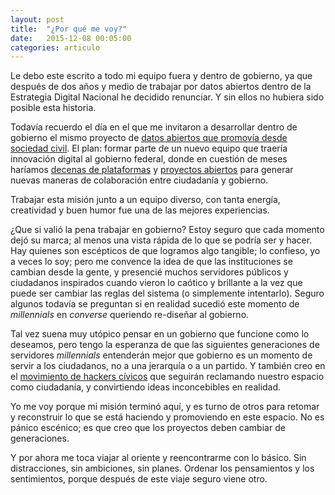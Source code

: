 ```yaml
---
layout: post
title:  "¿Por qué me voy?"
date:   2015-12-08 00:05:00
categories: articulo
---
```


Le debo este escrito a todo mi equipo fuera y dentro de gobierno, ya que después de dos años y medio de trabajar por datos abiertos dentro de la Estrategia Digital Nacional he decidido renunciar. Y sin ellos no hubiera sido posible esta historia.

Todavía recuerdo el día en el que me invitaron a desarrollar dentro de gobierno el mismo proyecto de [datos abiertos que promovía desde sociedad civil](http://blog.codeandomexico.org/2015/10/08/premio-transparencia/). El plan: formar parte de un nuevo equipo que traería innovación digital al gobierno federal, donde en cuestión de meses haríamos [decenas de plataformas](http://datos.gob.mx/) y [proyectos abiertos](https://github.com/mxabierto) para generar nuevas maneras de colaboración entre ciudadanía y gobierno.

Trabajar esta misión junto a un equipo diverso, con tanta energía, creatividad y buen humor fue una de las mejores experiencias.

¿Que si valió la pena trabajar en gobierno? Estoy seguro que cada momento dejó su marca; al menos una vista rápida de lo que se podría ser y hacer. Hay quienes son escépticos de que logramos algo tangible; lo confieso, yo a veces lo soy; pero me convence la idea de que las instituciones se cambian desde la gente, y presencié muchos servidores públicos y ciudadanos inspirados cuando vieron lo caótico y brillante a la vez que puede ser cambiar las reglas del sistema (o simplemente intentarlo). Seguro algunos todavía se preguntan si en realidad sucedió este momento de _millennials_ en _converse_ queriendo re-diseñar al gobierno.

Tal vez suena muy utópico pensar en un gobierno que funcione como lo deseamos, pero tengo la esperanza de que las siguientes generaciones de servidores _millennials_ entenderán mejor que gobierno es un momento de servir a los ciudadanos, no a una jerarquía o a un partido. Y también creo en el [movimiento de hackers cívicos](http://blog.codeandomexico.org/2015/12/02/de-esto-se-trataba/) que seguirán reclamando nuestro espacio como ciudadanía, y convirtiendo ideas inconcebibles en realidad.

Yo me voy porque mi misión terminó aquí, y es turno de otros para retomar y reconstruir lo que se está haciendo y promoviendo en este espacio. No es pánico escénico; es que creo que los proyectos deben cambiar de generaciones.

Y por ahora me toca viajar al oriente y reencontrarme con lo básico. Sin distracciones, sin ambiciones, sin planes. Ordenar los pensamientos y los sentimientos, porque después de este viaje seguro viene otro.
